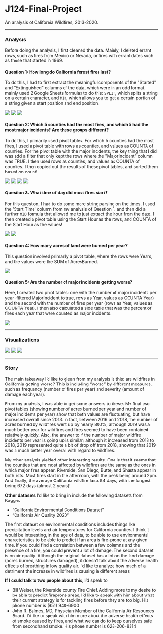 # J124-Final-Project
An analysis of California Wildfires, 2013-2020.


<hr>

### Analysis

Before doing the analysis, I first cleaned the data. Mainly, I deleted errant rows, such as fires from Mexico or Nevada, or fires with errant dates such as those that started in 1969. 

#### Question 1: How long do California forest fires last?

To do this, I had to first extract the meaningful components of the "Started" and "Extinguished" columns of the data, which were in an odd format. I mainly used 2 Google Sheets formulas to do this: `SPLIT`, which splits a string on a certain character, and `MID`, which allows you to get a certain portion of a string given a start position and end position.

![](q1_1.png)
![](q1_2.png)
![](q1_3.png)

#### Question 2: Which 5 counties had the most fires, and which 5 had the most major incidents? Are these groups different?

To do this, I primarily used pivot tables. For which 5 counties had the most fires, I used a pivot table with rows as counties, and values as COUNTA of counties. For the pivot table with the major incidents, the key thing that I did was add a filter that only kept the rows where the "MajorIncident" column was TRUE. I then used rows as counties, and values as COUNTA of counties. I then copied out the results of these pivot tables, and sorted them based on count!

![](q2_1.png)
![](q2_2.png)
![](q2_3.png)
![](q2_4.png)

#### Question 3: What time of day did most fires start?

For this question, I had to do some more string parsing on the times. I used the 'Start Time' column from my analysis of Question 1, and then did a further `MID` formula that allowed me to just extract the hour from the date. I then created a pivot table using the Start Hour as the rows, and COUNTA of the Start Hour as the values!

![](q3_1.png)
![](q3_2.png)

#### Question 4: How many acres of land were burned per year?

This question involved primarily a pivot table, where the rows were Years, and the values were the SUM of AcresBurned.

![](q4_1.png)

#### Question 5: Are the number of major incidents getting worse?

Here, I created two pivot tables: one with the number of major incidents per year (filtered MajorIncident to true, rows as Year, values as COUNTA Year) and the second with the number of fires per year (rows as Year, values as COUNTA Year). I then also calculated a side table that was the percent of fires each year that were counted as major incidents.

![](q5_1.png)

<hr>

### Visualizations

![](wildfires_by_county_map.png)
![](most_wildfires.png)
![](most_major_incidents.png)


<hr>

### Story

The main takeaway I’d like to glean from my analysis is this: are wildfires in California getting worse? This is including “worse” by different measures, such as frequency (number of fires per year) and severity (amount of damage each year). 

From my analysis, I was able to get some answers to these. My final two pivot tables (showing number of acres burned per year and number of major incidents per year) show that both values are fluctuating, but have increased overall since 2013. In fact, between 2016 and 2018, the number of acres burned by wildfires went up by nearly 800%, although 2019 was a much better year for wildfires and fires seemed to have been contained relatively quickly. Also, the answer to if the number of major wildfire incidents per year is going up is similar; although it increased from 2013 to 2018, 2019 represented quite a bit of drop off from 2018, showing that 2019 was a much better year overall with regard to wildfires.

My other analysis yielded other interesting results. One is that it seems that the counties that are most affected by wildfires are the same as the ones in which major fires appear. Riverside, San Diego, Butte, and Shasta appear in both lists. Most fires start in the afternoon, with the peak being around 2pm. And finally, the average California wildfire lasts 84 days, with the longest being 672 days (almost 2 years)!

**Other datasets** I’d like to bring in include the following datasets from Kaggle:
 * “California Environmental Conditions Dataset"
 * “California Air Quality 2020“

The first dataset on environmental conditions includes things like precipitation levels and air temperatures for California counties. I think it would be interesting, in the age of data, to be able to use environmental characteristics to be able to predict if an area is fire-prone at any given time. If you could find a correlation between a few columns and the presence of a fire, you could prevent a lot of damage. The second dataset is on air quality. Although the original dataset has a lot on the land damage (acres burned, structures damaged), it doesn’t talk about the adverse health effects of breathing in low quality air. I’d like to analyze how much of a detriment the increase in wildfires is causing in different areas.

**If I could talk to two people about this**, I’d speak to 
 * Bill Weiser, the Riverside county Fire Chief. Adding more to my desire to be able to predict fireprone areas, I’d like to speak with him about what their current strategy is for tackling fires before they are too big. His phone number is (951) 940-6900 . 
 * John R. Balmes, MD, Physician Member of the California Air Resources Board. I’d like to speak with him more about the adverse health effects of smoke caused by fires, and what we can do to keep ourselves safe from secondhand smoke. His phone number is  628-206-8314







